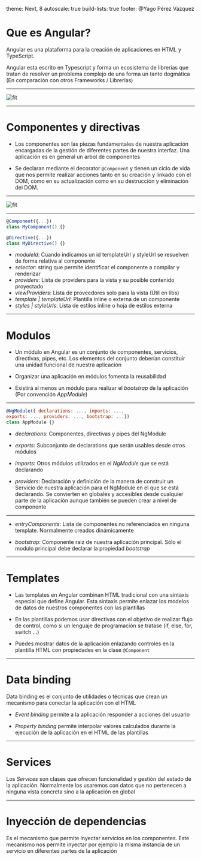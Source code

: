 theme: Next, 8
autoscale: true
build-lists: true
footer: @Yago Pérez Vázquez

# Que es Angular?

Angular es una plataforma para la creación de aplicaciones en HTML y TypeScript.

Angular esta escrito en Typescript y forma un ecosistema de librerias que tratan de resolver un problema complejo de una forma un tanto dogmática (En comparación con otros Frameworks / Librerías)

---

![fit](https://angular.io/generated/images/guide/architecture/overview2.png)

---

# Componentes y directivas

- Los componentes son las piezas fundamentales de nuestra aplicación encargadas de la gestión de diferentes partes de nuestra interfaz. Una aplicación es en general un arbol de componentes

- Se declaran mediante el decorator `@Component` y tienen un ciclo de vida que nos permite realizar acciones tanto en su creación y linkado con el DOM, como en su actualización como en su destrucción y eliminación del DOM.

---

![fit](https://angular.io/generated/images/guide/architecture/component-tree.png)

---

```javascript
@Component({...})
class MyComponent() {}

@Directive({...})
class MyDirective() {}
```

- _moduleId_: Cuando indicamos un id templateUrl y styleUrl se resuelven de forma relativa al componente
- _selector_: string que permite identificar el componente a compilar y renderizar
- _providers_: Lista de providers para la vista y su posible contenido proyectado
- _viewProviders_: Lista de proveedores solo para la vista (Útil en libs)
- _template | templateUrl_: Plantilla inline o externa de un componente
- _styles | styleUrls_: Lista de estilos inline o hoja de estilos externa

---

# Modulos

- Un módulo en Angular es un conjunto de componentes, servicios, directivas, pipes, etc. Los elementos del conjunto deberían constituir una unidad funcional de nuestra aplicación

- Organizar una aplicación en módulos fomenta la reusabilidad

- Existirá al menos un módulo para realizar el _bootstrap_ de la aplicación (Por convención _AppModule_)

---

```javascript
@NgModule({ declarations: ..., imports: ...,
exports: ..., providers: ..., bootstrap: ...})
class AppModule {}
```

- _declarations_: Componentes, directivas y pipes del NgModule

- _exports_: Subconjunto de declarations que serán usables desde otros módulos

- _imports_: Otros módulos utilizados en el _NgModule_ que se está declarando

- _providers_: Declaración y definición de la manera de construir un Servicio de nuestra aplicación para el  NgModule en el que se está declarando. Se convierten en globales y accesibles desde cualquier parte de la aplicación aunque también se pueden crear a nivel de componente

---

- _entryComponents_: Lista de componentes no referenciados en ninguna template. Normalmente creados dinámicamente

- _bootstrap_: Componente raiz de nuestra aplicación principal. Sólo el modulo principal debe declarar la propiedad _bootstrap_

---

# Templates

- Las templates en Angular combinan HTML tradicional con una sintaxis especial que define Angular. Esta sintaxis permite enlazar los modelos de datos de nuestros componentes con las plantillas

- En las plantillas podemos usar directivas con el objetivo de realizar flujo de control, como si un lenguaje de programación se tratase (if, else, for, switch ...)

- Puedes mostrar datos de la aplicación enlazando controles en la plantilla HTML con propiedades en la clase `@Component`

---

# Data binding

Data binding es el conjunto de utilidades o técnicas que crean un mecanismo para conectar la aplicación con el HTML

- _Event binding_ permite a la aplicación responder a acciones del usuario

- _Property binding_ permite interpolar valores calculados durante la ejecución de la aplicación en el HTML de las plantillas

---

# Services

Los _Services_ son clases que ofrecen funcionalidad y gestión del estado de la aplicación. Normalmente los usaremos con datos que no pertenecen a ninguna vista concreta sino a la aplicación en global

---

# Inyección de dependencias

Es el mecanismo que permite inyectar servicios en los componentes. Este mecanismo nos permite inyectar por ejemplo la misma instancia de un servicio en diferentes partes de la aplicación

